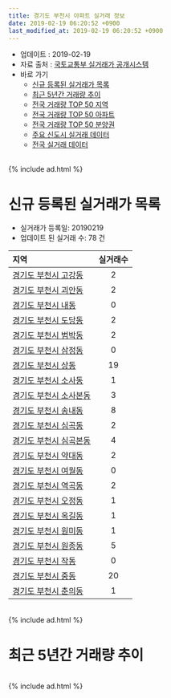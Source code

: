 ```yaml
---
title: 경기도 부천시 아파트 실거래 정보
date: 2019-02-19 06:20:52 +0900
last_modified_at: 2019-02-19 06:20:52 +0900
---
```


* 업데이트 : 2019-02-19
* 자료 출처 : [국토교통부 실거래가 공개시스템](http://rt.molit.go.kr)
* 바로 가기
    * [신규 등록된 실거래가 목록](#신규-등록된-실거래가-목록)
    * [최근 5년간 거래량 추이](#최근-5년간-거래량-추이)
    * [전국 거래량 TOP 50 지역](https://ayogom.github.io/apt-trade-info/최근-3개월-전국에서-가장-거래가-많이-발생한-지역)
    * [전국 거래량 TOP 50 아파트](https://ayogom.github.io/apt-trade-info/최근-3개월-전국에서-가장-거래가-많이-발생한-아파트)
    * [전국 거래량 TOP 50 분양권](https://ayogom.github.io/apt-trade-info/최근-3개월-전국에서-가장-거래가-많이-발생한-분양권)
    * [주요 신도시 실거래 데이터](https://ayogom.github.io/apt-trade-info/주요-신도시)
    * [전국 실거래 데이터](https://ayogom.github.io/apt-trade-info/전국)

<br>
{% include ad.html %}
<br>

# 신규 등록된 실거래가 목록
* 실거래가 등록일: 20190219
* 업데이트 된 실거래 수: 78 건


|지역|실거래수|
|:---|:---:|
|[경기도 부천시 고강동](https://ayogom.github.io/apt-trade-info/경기도-부천시-고강동)|2|
|[경기도 부천시 괴안동](https://ayogom.github.io/apt-trade-info/경기도-부천시-괴안동)|2|
|[경기도 부천시 내동](https://ayogom.github.io/apt-trade-info/경기도-부천시-내동)|0|
|[경기도 부천시 도당동](https://ayogom.github.io/apt-trade-info/경기도-부천시-도당동)|2|
|[경기도 부천시 범박동](https://ayogom.github.io/apt-trade-info/경기도-부천시-범박동)|2|
|[경기도 부천시 삼정동](https://ayogom.github.io/apt-trade-info/경기도-부천시-삼정동)|0|
|[경기도 부천시 상동](https://ayogom.github.io/apt-trade-info/경기도-부천시-상동)|19|
|[경기도 부천시 소사동](https://ayogom.github.io/apt-trade-info/경기도-부천시-소사동)|1|
|[경기도 부천시 소사본동](https://ayogom.github.io/apt-trade-info/경기도-부천시-소사본동)|3|
|[경기도 부천시 송내동](https://ayogom.github.io/apt-trade-info/경기도-부천시-송내동)|8|
|[경기도 부천시 심곡동](https://ayogom.github.io/apt-trade-info/경기도-부천시-심곡동)|2|
|[경기도 부천시 심곡본동](https://ayogom.github.io/apt-trade-info/경기도-부천시-심곡본동)|4|
|[경기도 부천시 약대동](https://ayogom.github.io/apt-trade-info/경기도-부천시-약대동)|2|
|[경기도 부천시 여월동](https://ayogom.github.io/apt-trade-info/경기도-부천시-여월동)|0|
|[경기도 부천시 역곡동](https://ayogom.github.io/apt-trade-info/경기도-부천시-역곡동)|2|
|[경기도 부천시 오정동](https://ayogom.github.io/apt-trade-info/경기도-부천시-오정동)|1|
|[경기도 부천시 옥길동](https://ayogom.github.io/apt-trade-info/경기도-부천시-옥길동)|1|
|[경기도 부천시 원미동](https://ayogom.github.io/apt-trade-info/경기도-부천시-원미동)|1|
|[경기도 부천시 원종동](https://ayogom.github.io/apt-trade-info/경기도-부천시-원종동)|5|
|[경기도 부천시 작동](https://ayogom.github.io/apt-trade-info/경기도-부천시-작동)|0|
|[경기도 부천시 중동](https://ayogom.github.io/apt-trade-info/경기도-부천시-중동)|20|
|[경기도 부천시 춘의동](https://ayogom.github.io/apt-trade-info/경기도-부천시-춘의동)|1|


<br>
{% include ad.html %}
<br>

# 최근 5년간 거래량 추이


<div style="width:100%;">
    <canvas id="deal_progress" height="200"></canvas>
</div>

<script>
new Chart(document.getElementById("deal_progress"), {
    type: 'line',
    data: {
        labels: ['201402','201403','201404','201405','201406','201407','201408','201409','201410','201411','201412','201501','201502','201503','201504','201505','201506','201507','201508','201509','201510','201511','201512','201601','201602','201603','201604','201605','201606','201607','201608','201609','201610','201611','201612','201701','201702','201703','201704','201705','201706','201707','201708','201709','201710','201711','201712','201801','201802','201803','201804','201805','201806','201807','201808','201809','201810','201811','201812','201901','201902'],
        datasets: [{
            label: '매매',
            pointRadius: 1,
            data: [954, 961, 636, 571, 505, 748, 960, 940, 916, 640, 614, 1016, 1007, 1502, 1294, 1157, 1061, 1026, 880, 878, 956, 704, 486, 551, 594, 935, 920, 906, 1173, 1168, 1017, 1027, 1114, 593, 488, 393, 622, 862, 755, 925, 959, 938, 753, 791, 669, 580, 513, 693, 640, 960, 630, 646, 613, 635, 1275, 1899, 1044, 580, 485, 269, 330],
            borderColor: "rgba(255, 201, 14, 1)",
            backgroundColor: "rgba(255, 201, 14, 0.5)",
            fill: false,
            lineTension: 0
        },{
            label: '전월세',
            pointRadius: 1,
            data: [1035, 1007, 847, 730, 698, 799, 794, 829, 927, 726, 722, 908, 857, 1058, 893, 736, 804, 660, 688, 630, 841, 631, 652, 836, 765, 878, 753, 690, 710, 817, 783, 837, 999, 722, 674, 686, 896, 852, 731, 682, 749, 677, 703, 727, 642, 701, 668, 888, 777, 981, 682, 671, 605, 591, 628, 709, 732, 721, 587, 480, 130],
            borderColor: "rgba(0, 141, 185, 1)",
            backgroundColor: "rgba(0, 141, 185, 0.5)",
            fill: false,
            lineTension: 0
        }
        ]
    },
    options: {
        responsive: true,
        title: {
            display: false
        },
        tooltips: {
            mode: 'index',
            intersect: false
        },
        hover: {
            mode: 'nearest',
            intersect: true
        },
        scales: {
            xAxes: [{
                display: true,
                scaleLabel: {
                    display: true,
                    labelString: '년/월'
                }
            }],
            yAxes: [{
                display: true,
                ticks: {
                    suggestedMin: 0,
                },
                scaleLabel: {
                    display: true,
                    labelString: '실거래 수'
                }
            }]
        }
    }
});

</script>


<br>
{% include ad.html %}
<br>


